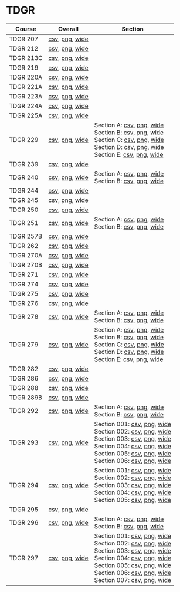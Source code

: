 # TDGR

| Course | Overall | Section |
| ------ | ------- | ------- |
| TDGR 207 | [csv](https://github.com/UCSD-Historical-Enrollment-Data/2024Fall/blob/main/overall/TDGR%20207.csv), [png](https://raw.githubusercontent.com/UCSD-Historical-Enrollment-Data/2024Fall/main/plot_overall/TDGR%20207.png), [wide](https://raw.githubusercontent.com/UCSD-Historical-Enrollment-Data/2024Fall/main/plot_overall_wide/TDGR%20207.png) |  |
| TDGR 212 | [csv](https://github.com/UCSD-Historical-Enrollment-Data/2024Fall/blob/main/overall/TDGR%20212.csv), [png](https://raw.githubusercontent.com/UCSD-Historical-Enrollment-Data/2024Fall/main/plot_overall/TDGR%20212.png), [wide](https://raw.githubusercontent.com/UCSD-Historical-Enrollment-Data/2024Fall/main/plot_overall_wide/TDGR%20212.png) |  |
| TDGR 213C | [csv](https://github.com/UCSD-Historical-Enrollment-Data/2024Fall/blob/main/overall/TDGR%20213C.csv), [png](https://raw.githubusercontent.com/UCSD-Historical-Enrollment-Data/2024Fall/main/plot_overall/TDGR%20213C.png), [wide](https://raw.githubusercontent.com/UCSD-Historical-Enrollment-Data/2024Fall/main/plot_overall_wide/TDGR%20213C.png) |  |
| TDGR 219 | [csv](https://github.com/UCSD-Historical-Enrollment-Data/2024Fall/blob/main/overall/TDGR%20219.csv), [png](https://raw.githubusercontent.com/UCSD-Historical-Enrollment-Data/2024Fall/main/plot_overall/TDGR%20219.png), [wide](https://raw.githubusercontent.com/UCSD-Historical-Enrollment-Data/2024Fall/main/plot_overall_wide/TDGR%20219.png) |  |
| TDGR 220A | [csv](https://github.com/UCSD-Historical-Enrollment-Data/2024Fall/blob/main/overall/TDGR%20220A.csv), [png](https://raw.githubusercontent.com/UCSD-Historical-Enrollment-Data/2024Fall/main/plot_overall/TDGR%20220A.png), [wide](https://raw.githubusercontent.com/UCSD-Historical-Enrollment-Data/2024Fall/main/plot_overall_wide/TDGR%20220A.png) |  |
| TDGR 221A | [csv](https://github.com/UCSD-Historical-Enrollment-Data/2024Fall/blob/main/overall/TDGR%20221A.csv), [png](https://raw.githubusercontent.com/UCSD-Historical-Enrollment-Data/2024Fall/main/plot_overall/TDGR%20221A.png), [wide](https://raw.githubusercontent.com/UCSD-Historical-Enrollment-Data/2024Fall/main/plot_overall_wide/TDGR%20221A.png) |  |
| TDGR 223A | [csv](https://github.com/UCSD-Historical-Enrollment-Data/2024Fall/blob/main/overall/TDGR%20223A.csv), [png](https://raw.githubusercontent.com/UCSD-Historical-Enrollment-Data/2024Fall/main/plot_overall/TDGR%20223A.png), [wide](https://raw.githubusercontent.com/UCSD-Historical-Enrollment-Data/2024Fall/main/plot_overall_wide/TDGR%20223A.png) |  |
| TDGR 224A | [csv](https://github.com/UCSD-Historical-Enrollment-Data/2024Fall/blob/main/overall/TDGR%20224A.csv), [png](https://raw.githubusercontent.com/UCSD-Historical-Enrollment-Data/2024Fall/main/plot_overall/TDGR%20224A.png), [wide](https://raw.githubusercontent.com/UCSD-Historical-Enrollment-Data/2024Fall/main/plot_overall_wide/TDGR%20224A.png) |  |
| TDGR 225A | [csv](https://github.com/UCSD-Historical-Enrollment-Data/2024Fall/blob/main/overall/TDGR%20225A.csv), [png](https://raw.githubusercontent.com/UCSD-Historical-Enrollment-Data/2024Fall/main/plot_overall/TDGR%20225A.png), [wide](https://raw.githubusercontent.com/UCSD-Historical-Enrollment-Data/2024Fall/main/plot_overall_wide/TDGR%20225A.png) |  |
| TDGR 229 | [csv](https://github.com/UCSD-Historical-Enrollment-Data/2024Fall/blob/main/overall/TDGR%20229.csv), [png](https://raw.githubusercontent.com/UCSD-Historical-Enrollment-Data/2024Fall/main/plot_overall/TDGR%20229.png), [wide](https://raw.githubusercontent.com/UCSD-Historical-Enrollment-Data/2024Fall/main/plot_overall_wide/TDGR%20229.png) | Section A: [csv](https://github.com/UCSD-Historical-Enrollment-Data/2024Fall/blob/main/section/TDGR%20229_A.csv), [png](https://raw.githubusercontent.com/UCSD-Historical-Enrollment-Data/2024Fall/main/plot_section/TDGR%20229_A.png), [wide](https://raw.githubusercontent.com/UCSD-Historical-Enrollment-Data/2024Fall/main/plot_section_wide/TDGR%20229_A.png)<br>Section B: [csv](https://github.com/UCSD-Historical-Enrollment-Data/2024Fall/blob/main/section/TDGR%20229_B.csv), [png](https://raw.githubusercontent.com/UCSD-Historical-Enrollment-Data/2024Fall/main/plot_section/TDGR%20229_B.png), [wide](https://raw.githubusercontent.com/UCSD-Historical-Enrollment-Data/2024Fall/main/plot_section_wide/TDGR%20229_B.png)<br>Section C: [csv](https://github.com/UCSD-Historical-Enrollment-Data/2024Fall/blob/main/section/TDGR%20229_C.csv), [png](https://raw.githubusercontent.com/UCSD-Historical-Enrollment-Data/2024Fall/main/plot_section/TDGR%20229_C.png), [wide](https://raw.githubusercontent.com/UCSD-Historical-Enrollment-Data/2024Fall/main/plot_section_wide/TDGR%20229_C.png)<br>Section D: [csv](https://github.com/UCSD-Historical-Enrollment-Data/2024Fall/blob/main/section/TDGR%20229_D.csv), [png](https://raw.githubusercontent.com/UCSD-Historical-Enrollment-Data/2024Fall/main/plot_section/TDGR%20229_D.png), [wide](https://raw.githubusercontent.com/UCSD-Historical-Enrollment-Data/2024Fall/main/plot_section_wide/TDGR%20229_D.png)<br>Section E: [csv](https://github.com/UCSD-Historical-Enrollment-Data/2024Fall/blob/main/section/TDGR%20229_E.csv), [png](https://raw.githubusercontent.com/UCSD-Historical-Enrollment-Data/2024Fall/main/plot_section/TDGR%20229_E.png), [wide](https://raw.githubusercontent.com/UCSD-Historical-Enrollment-Data/2024Fall/main/plot_section_wide/TDGR%20229_E.png) |
| TDGR 239 | [csv](https://github.com/UCSD-Historical-Enrollment-Data/2024Fall/blob/main/overall/TDGR%20239.csv), [png](https://raw.githubusercontent.com/UCSD-Historical-Enrollment-Data/2024Fall/main/plot_overall/TDGR%20239.png), [wide](https://raw.githubusercontent.com/UCSD-Historical-Enrollment-Data/2024Fall/main/plot_overall_wide/TDGR%20239.png) |  |
| TDGR 240 | [csv](https://github.com/UCSD-Historical-Enrollment-Data/2024Fall/blob/main/overall/TDGR%20240.csv), [png](https://raw.githubusercontent.com/UCSD-Historical-Enrollment-Data/2024Fall/main/plot_overall/TDGR%20240.png), [wide](https://raw.githubusercontent.com/UCSD-Historical-Enrollment-Data/2024Fall/main/plot_overall_wide/TDGR%20240.png) | Section A: [csv](https://github.com/UCSD-Historical-Enrollment-Data/2024Fall/blob/main/section/TDGR%20240_A.csv), [png](https://raw.githubusercontent.com/UCSD-Historical-Enrollment-Data/2024Fall/main/plot_section/TDGR%20240_A.png), [wide](https://raw.githubusercontent.com/UCSD-Historical-Enrollment-Data/2024Fall/main/plot_section_wide/TDGR%20240_A.png)<br>Section B: [csv](https://github.com/UCSD-Historical-Enrollment-Data/2024Fall/blob/main/section/TDGR%20240_B.csv), [png](https://raw.githubusercontent.com/UCSD-Historical-Enrollment-Data/2024Fall/main/plot_section/TDGR%20240_B.png), [wide](https://raw.githubusercontent.com/UCSD-Historical-Enrollment-Data/2024Fall/main/plot_section_wide/TDGR%20240_B.png) |
| TDGR 244 | [csv](https://github.com/UCSD-Historical-Enrollment-Data/2024Fall/blob/main/overall/TDGR%20244.csv), [png](https://raw.githubusercontent.com/UCSD-Historical-Enrollment-Data/2024Fall/main/plot_overall/TDGR%20244.png), [wide](https://raw.githubusercontent.com/UCSD-Historical-Enrollment-Data/2024Fall/main/plot_overall_wide/TDGR%20244.png) |  |
| TDGR 245 | [csv](https://github.com/UCSD-Historical-Enrollment-Data/2024Fall/blob/main/overall/TDGR%20245.csv), [png](https://raw.githubusercontent.com/UCSD-Historical-Enrollment-Data/2024Fall/main/plot_overall/TDGR%20245.png), [wide](https://raw.githubusercontent.com/UCSD-Historical-Enrollment-Data/2024Fall/main/plot_overall_wide/TDGR%20245.png) |  |
| TDGR 250 | [csv](https://github.com/UCSD-Historical-Enrollment-Data/2024Fall/blob/main/overall/TDGR%20250.csv), [png](https://raw.githubusercontent.com/UCSD-Historical-Enrollment-Data/2024Fall/main/plot_overall/TDGR%20250.png), [wide](https://raw.githubusercontent.com/UCSD-Historical-Enrollment-Data/2024Fall/main/plot_overall_wide/TDGR%20250.png) |  |
| TDGR 251 | [csv](https://github.com/UCSD-Historical-Enrollment-Data/2024Fall/blob/main/overall/TDGR%20251.csv), [png](https://raw.githubusercontent.com/UCSD-Historical-Enrollment-Data/2024Fall/main/plot_overall/TDGR%20251.png), [wide](https://raw.githubusercontent.com/UCSD-Historical-Enrollment-Data/2024Fall/main/plot_overall_wide/TDGR%20251.png) | Section A: [csv](https://github.com/UCSD-Historical-Enrollment-Data/2024Fall/blob/main/section/TDGR%20251_A.csv), [png](https://raw.githubusercontent.com/UCSD-Historical-Enrollment-Data/2024Fall/main/plot_section/TDGR%20251_A.png), [wide](https://raw.githubusercontent.com/UCSD-Historical-Enrollment-Data/2024Fall/main/plot_section_wide/TDGR%20251_A.png)<br>Section B: [csv](https://github.com/UCSD-Historical-Enrollment-Data/2024Fall/blob/main/section/TDGR%20251_B.csv), [png](https://raw.githubusercontent.com/UCSD-Historical-Enrollment-Data/2024Fall/main/plot_section/TDGR%20251_B.png), [wide](https://raw.githubusercontent.com/UCSD-Historical-Enrollment-Data/2024Fall/main/plot_section_wide/TDGR%20251_B.png) |
| TDGR 257B | [csv](https://github.com/UCSD-Historical-Enrollment-Data/2024Fall/blob/main/overall/TDGR%20257B.csv), [png](https://raw.githubusercontent.com/UCSD-Historical-Enrollment-Data/2024Fall/main/plot_overall/TDGR%20257B.png), [wide](https://raw.githubusercontent.com/UCSD-Historical-Enrollment-Data/2024Fall/main/plot_overall_wide/TDGR%20257B.png) |  |
| TDGR 262 | [csv](https://github.com/UCSD-Historical-Enrollment-Data/2024Fall/blob/main/overall/TDGR%20262.csv), [png](https://raw.githubusercontent.com/UCSD-Historical-Enrollment-Data/2024Fall/main/plot_overall/TDGR%20262.png), [wide](https://raw.githubusercontent.com/UCSD-Historical-Enrollment-Data/2024Fall/main/plot_overall_wide/TDGR%20262.png) |  |
| TDGR 270A | [csv](https://github.com/UCSD-Historical-Enrollment-Data/2024Fall/blob/main/overall/TDGR%20270A.csv), [png](https://raw.githubusercontent.com/UCSD-Historical-Enrollment-Data/2024Fall/main/plot_overall/TDGR%20270A.png), [wide](https://raw.githubusercontent.com/UCSD-Historical-Enrollment-Data/2024Fall/main/plot_overall_wide/TDGR%20270A.png) |  |
| TDGR 270B | [csv](https://github.com/UCSD-Historical-Enrollment-Data/2024Fall/blob/main/overall/TDGR%20270B.csv), [png](https://raw.githubusercontent.com/UCSD-Historical-Enrollment-Data/2024Fall/main/plot_overall/TDGR%20270B.png), [wide](https://raw.githubusercontent.com/UCSD-Historical-Enrollment-Data/2024Fall/main/plot_overall_wide/TDGR%20270B.png) |  |
| TDGR 271 | [csv](https://github.com/UCSD-Historical-Enrollment-Data/2024Fall/blob/main/overall/TDGR%20271.csv), [png](https://raw.githubusercontent.com/UCSD-Historical-Enrollment-Data/2024Fall/main/plot_overall/TDGR%20271.png), [wide](https://raw.githubusercontent.com/UCSD-Historical-Enrollment-Data/2024Fall/main/plot_overall_wide/TDGR%20271.png) |  |
| TDGR 274 | [csv](https://github.com/UCSD-Historical-Enrollment-Data/2024Fall/blob/main/overall/TDGR%20274.csv), [png](https://raw.githubusercontent.com/UCSD-Historical-Enrollment-Data/2024Fall/main/plot_overall/TDGR%20274.png), [wide](https://raw.githubusercontent.com/UCSD-Historical-Enrollment-Data/2024Fall/main/plot_overall_wide/TDGR%20274.png) |  |
| TDGR 275 | [csv](https://github.com/UCSD-Historical-Enrollment-Data/2024Fall/blob/main/overall/TDGR%20275.csv), [png](https://raw.githubusercontent.com/UCSD-Historical-Enrollment-Data/2024Fall/main/plot_overall/TDGR%20275.png), [wide](https://raw.githubusercontent.com/UCSD-Historical-Enrollment-Data/2024Fall/main/plot_overall_wide/TDGR%20275.png) |  |
| TDGR 276 | [csv](https://github.com/UCSD-Historical-Enrollment-Data/2024Fall/blob/main/overall/TDGR%20276.csv), [png](https://raw.githubusercontent.com/UCSD-Historical-Enrollment-Data/2024Fall/main/plot_overall/TDGR%20276.png), [wide](https://raw.githubusercontent.com/UCSD-Historical-Enrollment-Data/2024Fall/main/plot_overall_wide/TDGR%20276.png) |  |
| TDGR 278 | [csv](https://github.com/UCSD-Historical-Enrollment-Data/2024Fall/blob/main/overall/TDGR%20278.csv), [png](https://raw.githubusercontent.com/UCSD-Historical-Enrollment-Data/2024Fall/main/plot_overall/TDGR%20278.png), [wide](https://raw.githubusercontent.com/UCSD-Historical-Enrollment-Data/2024Fall/main/plot_overall_wide/TDGR%20278.png) | Section A: [csv](https://github.com/UCSD-Historical-Enrollment-Data/2024Fall/blob/main/section/TDGR%20278_A.csv), [png](https://raw.githubusercontent.com/UCSD-Historical-Enrollment-Data/2024Fall/main/plot_section/TDGR%20278_A.png), [wide](https://raw.githubusercontent.com/UCSD-Historical-Enrollment-Data/2024Fall/main/plot_section_wide/TDGR%20278_A.png)<br>Section B: [csv](https://github.com/UCSD-Historical-Enrollment-Data/2024Fall/blob/main/section/TDGR%20278_B.csv), [png](https://raw.githubusercontent.com/UCSD-Historical-Enrollment-Data/2024Fall/main/plot_section/TDGR%20278_B.png), [wide](https://raw.githubusercontent.com/UCSD-Historical-Enrollment-Data/2024Fall/main/plot_section_wide/TDGR%20278_B.png) |
| TDGR 279 | [csv](https://github.com/UCSD-Historical-Enrollment-Data/2024Fall/blob/main/overall/TDGR%20279.csv), [png](https://raw.githubusercontent.com/UCSD-Historical-Enrollment-Data/2024Fall/main/plot_overall/TDGR%20279.png), [wide](https://raw.githubusercontent.com/UCSD-Historical-Enrollment-Data/2024Fall/main/plot_overall_wide/TDGR%20279.png) | Section A: [csv](https://github.com/UCSD-Historical-Enrollment-Data/2024Fall/blob/main/section/TDGR%20279_A.csv), [png](https://raw.githubusercontent.com/UCSD-Historical-Enrollment-Data/2024Fall/main/plot_section/TDGR%20279_A.png), [wide](https://raw.githubusercontent.com/UCSD-Historical-Enrollment-Data/2024Fall/main/plot_section_wide/TDGR%20279_A.png)<br>Section B: [csv](https://github.com/UCSD-Historical-Enrollment-Data/2024Fall/blob/main/section/TDGR%20279_B.csv), [png](https://raw.githubusercontent.com/UCSD-Historical-Enrollment-Data/2024Fall/main/plot_section/TDGR%20279_B.png), [wide](https://raw.githubusercontent.com/UCSD-Historical-Enrollment-Data/2024Fall/main/plot_section_wide/TDGR%20279_B.png)<br>Section C: [csv](https://github.com/UCSD-Historical-Enrollment-Data/2024Fall/blob/main/section/TDGR%20279_C.csv), [png](https://raw.githubusercontent.com/UCSD-Historical-Enrollment-Data/2024Fall/main/plot_section/TDGR%20279_C.png), [wide](https://raw.githubusercontent.com/UCSD-Historical-Enrollment-Data/2024Fall/main/plot_section_wide/TDGR%20279_C.png)<br>Section D: [csv](https://github.com/UCSD-Historical-Enrollment-Data/2024Fall/blob/main/section/TDGR%20279_D.csv), [png](https://raw.githubusercontent.com/UCSD-Historical-Enrollment-Data/2024Fall/main/plot_section/TDGR%20279_D.png), [wide](https://raw.githubusercontent.com/UCSD-Historical-Enrollment-Data/2024Fall/main/plot_section_wide/TDGR%20279_D.png)<br>Section E: [csv](https://github.com/UCSD-Historical-Enrollment-Data/2024Fall/blob/main/section/TDGR%20279_E.csv), [png](https://raw.githubusercontent.com/UCSD-Historical-Enrollment-Data/2024Fall/main/plot_section/TDGR%20279_E.png), [wide](https://raw.githubusercontent.com/UCSD-Historical-Enrollment-Data/2024Fall/main/plot_section_wide/TDGR%20279_E.png) |
| TDGR 282 | [csv](https://github.com/UCSD-Historical-Enrollment-Data/2024Fall/blob/main/overall/TDGR%20282.csv), [png](https://raw.githubusercontent.com/UCSD-Historical-Enrollment-Data/2024Fall/main/plot_overall/TDGR%20282.png), [wide](https://raw.githubusercontent.com/UCSD-Historical-Enrollment-Data/2024Fall/main/plot_overall_wide/TDGR%20282.png) |  |
| TDGR 286 | [csv](https://github.com/UCSD-Historical-Enrollment-Data/2024Fall/blob/main/overall/TDGR%20286.csv), [png](https://raw.githubusercontent.com/UCSD-Historical-Enrollment-Data/2024Fall/main/plot_overall/TDGR%20286.png), [wide](https://raw.githubusercontent.com/UCSD-Historical-Enrollment-Data/2024Fall/main/plot_overall_wide/TDGR%20286.png) |  |
| TDGR 288 | [csv](https://github.com/UCSD-Historical-Enrollment-Data/2024Fall/blob/main/overall/TDGR%20288.csv), [png](https://raw.githubusercontent.com/UCSD-Historical-Enrollment-Data/2024Fall/main/plot_overall/TDGR%20288.png), [wide](https://raw.githubusercontent.com/UCSD-Historical-Enrollment-Data/2024Fall/main/plot_overall_wide/TDGR%20288.png) |  |
| TDGR 289B | [csv](https://github.com/UCSD-Historical-Enrollment-Data/2024Fall/blob/main/overall/TDGR%20289B.csv), [png](https://raw.githubusercontent.com/UCSD-Historical-Enrollment-Data/2024Fall/main/plot_overall/TDGR%20289B.png), [wide](https://raw.githubusercontent.com/UCSD-Historical-Enrollment-Data/2024Fall/main/plot_overall_wide/TDGR%20289B.png) |  |
| TDGR 292 | [csv](https://github.com/UCSD-Historical-Enrollment-Data/2024Fall/blob/main/overall/TDGR%20292.csv), [png](https://raw.githubusercontent.com/UCSD-Historical-Enrollment-Data/2024Fall/main/plot_overall/TDGR%20292.png), [wide](https://raw.githubusercontent.com/UCSD-Historical-Enrollment-Data/2024Fall/main/plot_overall_wide/TDGR%20292.png) | Section A: [csv](https://github.com/UCSD-Historical-Enrollment-Data/2024Fall/blob/main/section/TDGR%20292_A.csv), [png](https://raw.githubusercontent.com/UCSD-Historical-Enrollment-Data/2024Fall/main/plot_section/TDGR%20292_A.png), [wide](https://raw.githubusercontent.com/UCSD-Historical-Enrollment-Data/2024Fall/main/plot_section_wide/TDGR%20292_A.png)<br>Section B: [csv](https://github.com/UCSD-Historical-Enrollment-Data/2024Fall/blob/main/section/TDGR%20292_B.csv), [png](https://raw.githubusercontent.com/UCSD-Historical-Enrollment-Data/2024Fall/main/plot_section/TDGR%20292_B.png), [wide](https://raw.githubusercontent.com/UCSD-Historical-Enrollment-Data/2024Fall/main/plot_section_wide/TDGR%20292_B.png) |
| TDGR 293 | [csv](https://github.com/UCSD-Historical-Enrollment-Data/2024Fall/blob/main/overall/TDGR%20293.csv), [png](https://raw.githubusercontent.com/UCSD-Historical-Enrollment-Data/2024Fall/main/plot_overall/TDGR%20293.png), [wide](https://raw.githubusercontent.com/UCSD-Historical-Enrollment-Data/2024Fall/main/plot_overall_wide/TDGR%20293.png) | Section 001: [csv](https://github.com/UCSD-Historical-Enrollment-Data/2024Fall/blob/main/section/TDGR%20293_001.csv), [png](https://raw.githubusercontent.com/UCSD-Historical-Enrollment-Data/2024Fall/main/plot_section/TDGR%20293_001.png), [wide](https://raw.githubusercontent.com/UCSD-Historical-Enrollment-Data/2024Fall/main/plot_section_wide/TDGR%20293_001.png)<br>Section 002: [csv](https://github.com/UCSD-Historical-Enrollment-Data/2024Fall/blob/main/section/TDGR%20293_002.csv), [png](https://raw.githubusercontent.com/UCSD-Historical-Enrollment-Data/2024Fall/main/plot_section/TDGR%20293_002.png), [wide](https://raw.githubusercontent.com/UCSD-Historical-Enrollment-Data/2024Fall/main/plot_section_wide/TDGR%20293_002.png)<br>Section 003: [csv](https://github.com/UCSD-Historical-Enrollment-Data/2024Fall/blob/main/section/TDGR%20293_003.csv), [png](https://raw.githubusercontent.com/UCSD-Historical-Enrollment-Data/2024Fall/main/plot_section/TDGR%20293_003.png), [wide](https://raw.githubusercontent.com/UCSD-Historical-Enrollment-Data/2024Fall/main/plot_section_wide/TDGR%20293_003.png)<br>Section 004: [csv](https://github.com/UCSD-Historical-Enrollment-Data/2024Fall/blob/main/section/TDGR%20293_004.csv), [png](https://raw.githubusercontent.com/UCSD-Historical-Enrollment-Data/2024Fall/main/plot_section/TDGR%20293_004.png), [wide](https://raw.githubusercontent.com/UCSD-Historical-Enrollment-Data/2024Fall/main/plot_section_wide/TDGR%20293_004.png)<br>Section 005: [csv](https://github.com/UCSD-Historical-Enrollment-Data/2024Fall/blob/main/section/TDGR%20293_005.csv), [png](https://raw.githubusercontent.com/UCSD-Historical-Enrollment-Data/2024Fall/main/plot_section/TDGR%20293_005.png), [wide](https://raw.githubusercontent.com/UCSD-Historical-Enrollment-Data/2024Fall/main/plot_section_wide/TDGR%20293_005.png)<br>Section 006: [csv](https://github.com/UCSD-Historical-Enrollment-Data/2024Fall/blob/main/section/TDGR%20293_006.csv), [png](https://raw.githubusercontent.com/UCSD-Historical-Enrollment-Data/2024Fall/main/plot_section/TDGR%20293_006.png), [wide](https://raw.githubusercontent.com/UCSD-Historical-Enrollment-Data/2024Fall/main/plot_section_wide/TDGR%20293_006.png) |
| TDGR 294 | [csv](https://github.com/UCSD-Historical-Enrollment-Data/2024Fall/blob/main/overall/TDGR%20294.csv), [png](https://raw.githubusercontent.com/UCSD-Historical-Enrollment-Data/2024Fall/main/plot_overall/TDGR%20294.png), [wide](https://raw.githubusercontent.com/UCSD-Historical-Enrollment-Data/2024Fall/main/plot_overall_wide/TDGR%20294.png) | Section 001: [csv](https://github.com/UCSD-Historical-Enrollment-Data/2024Fall/blob/main/section/TDGR%20294_001.csv), [png](https://raw.githubusercontent.com/UCSD-Historical-Enrollment-Data/2024Fall/main/plot_section/TDGR%20294_001.png), [wide](https://raw.githubusercontent.com/UCSD-Historical-Enrollment-Data/2024Fall/main/plot_section_wide/TDGR%20294_001.png)<br>Section 002: [csv](https://github.com/UCSD-Historical-Enrollment-Data/2024Fall/blob/main/section/TDGR%20294_002.csv), [png](https://raw.githubusercontent.com/UCSD-Historical-Enrollment-Data/2024Fall/main/plot_section/TDGR%20294_002.png), [wide](https://raw.githubusercontent.com/UCSD-Historical-Enrollment-Data/2024Fall/main/plot_section_wide/TDGR%20294_002.png)<br>Section 003: [csv](https://github.com/UCSD-Historical-Enrollment-Data/2024Fall/blob/main/section/TDGR%20294_003.csv), [png](https://raw.githubusercontent.com/UCSD-Historical-Enrollment-Data/2024Fall/main/plot_section/TDGR%20294_003.png), [wide](https://raw.githubusercontent.com/UCSD-Historical-Enrollment-Data/2024Fall/main/plot_section_wide/TDGR%20294_003.png)<br>Section 004: [csv](https://github.com/UCSD-Historical-Enrollment-Data/2024Fall/blob/main/section/TDGR%20294_004.csv), [png](https://raw.githubusercontent.com/UCSD-Historical-Enrollment-Data/2024Fall/main/plot_section/TDGR%20294_004.png), [wide](https://raw.githubusercontent.com/UCSD-Historical-Enrollment-Data/2024Fall/main/plot_section_wide/TDGR%20294_004.png)<br>Section 005: [csv](https://github.com/UCSD-Historical-Enrollment-Data/2024Fall/blob/main/section/TDGR%20294_005.csv), [png](https://raw.githubusercontent.com/UCSD-Historical-Enrollment-Data/2024Fall/main/plot_section/TDGR%20294_005.png), [wide](https://raw.githubusercontent.com/UCSD-Historical-Enrollment-Data/2024Fall/main/plot_section_wide/TDGR%20294_005.png) |
| TDGR 295 | [csv](https://github.com/UCSD-Historical-Enrollment-Data/2024Fall/blob/main/overall/TDGR%20295.csv), [png](https://raw.githubusercontent.com/UCSD-Historical-Enrollment-Data/2024Fall/main/plot_overall/TDGR%20295.png), [wide](https://raw.githubusercontent.com/UCSD-Historical-Enrollment-Data/2024Fall/main/plot_overall_wide/TDGR%20295.png) |  |
| TDGR 296 | [csv](https://github.com/UCSD-Historical-Enrollment-Data/2024Fall/blob/main/overall/TDGR%20296.csv), [png](https://raw.githubusercontent.com/UCSD-Historical-Enrollment-Data/2024Fall/main/plot_overall/TDGR%20296.png), [wide](https://raw.githubusercontent.com/UCSD-Historical-Enrollment-Data/2024Fall/main/plot_overall_wide/TDGR%20296.png) | Section A: [csv](https://github.com/UCSD-Historical-Enrollment-Data/2024Fall/blob/main/section/TDGR%20296_A.csv), [png](https://raw.githubusercontent.com/UCSD-Historical-Enrollment-Data/2024Fall/main/plot_section/TDGR%20296_A.png), [wide](https://raw.githubusercontent.com/UCSD-Historical-Enrollment-Data/2024Fall/main/plot_section_wide/TDGR%20296_A.png)<br>Section B: [csv](https://github.com/UCSD-Historical-Enrollment-Data/2024Fall/blob/main/section/TDGR%20296_B.csv), [png](https://raw.githubusercontent.com/UCSD-Historical-Enrollment-Data/2024Fall/main/plot_section/TDGR%20296_B.png), [wide](https://raw.githubusercontent.com/UCSD-Historical-Enrollment-Data/2024Fall/main/plot_section_wide/TDGR%20296_B.png) |
| TDGR 297 | [csv](https://github.com/UCSD-Historical-Enrollment-Data/2024Fall/blob/main/overall/TDGR%20297.csv), [png](https://raw.githubusercontent.com/UCSD-Historical-Enrollment-Data/2024Fall/main/plot_overall/TDGR%20297.png), [wide](https://raw.githubusercontent.com/UCSD-Historical-Enrollment-Data/2024Fall/main/plot_overall_wide/TDGR%20297.png) | Section 001: [csv](https://github.com/UCSD-Historical-Enrollment-Data/2024Fall/blob/main/section/TDGR%20297_001.csv), [png](https://raw.githubusercontent.com/UCSD-Historical-Enrollment-Data/2024Fall/main/plot_section/TDGR%20297_001.png), [wide](https://raw.githubusercontent.com/UCSD-Historical-Enrollment-Data/2024Fall/main/plot_section_wide/TDGR%20297_001.png)<br>Section 002: [csv](https://github.com/UCSD-Historical-Enrollment-Data/2024Fall/blob/main/section/TDGR%20297_002.csv), [png](https://raw.githubusercontent.com/UCSD-Historical-Enrollment-Data/2024Fall/main/plot_section/TDGR%20297_002.png), [wide](https://raw.githubusercontent.com/UCSD-Historical-Enrollment-Data/2024Fall/main/plot_section_wide/TDGR%20297_002.png)<br>Section 003: [csv](https://github.com/UCSD-Historical-Enrollment-Data/2024Fall/blob/main/section/TDGR%20297_003.csv), [png](https://raw.githubusercontent.com/UCSD-Historical-Enrollment-Data/2024Fall/main/plot_section/TDGR%20297_003.png), [wide](https://raw.githubusercontent.com/UCSD-Historical-Enrollment-Data/2024Fall/main/plot_section_wide/TDGR%20297_003.png)<br>Section 004: [csv](https://github.com/UCSD-Historical-Enrollment-Data/2024Fall/blob/main/section/TDGR%20297_004.csv), [png](https://raw.githubusercontent.com/UCSD-Historical-Enrollment-Data/2024Fall/main/plot_section/TDGR%20297_004.png), [wide](https://raw.githubusercontent.com/UCSD-Historical-Enrollment-Data/2024Fall/main/plot_section_wide/TDGR%20297_004.png)<br>Section 005: [csv](https://github.com/UCSD-Historical-Enrollment-Data/2024Fall/blob/main/section/TDGR%20297_005.csv), [png](https://raw.githubusercontent.com/UCSD-Historical-Enrollment-Data/2024Fall/main/plot_section/TDGR%20297_005.png), [wide](https://raw.githubusercontent.com/UCSD-Historical-Enrollment-Data/2024Fall/main/plot_section_wide/TDGR%20297_005.png)<br>Section 006: [csv](https://github.com/UCSD-Historical-Enrollment-Data/2024Fall/blob/main/section/TDGR%20297_006.csv), [png](https://raw.githubusercontent.com/UCSD-Historical-Enrollment-Data/2024Fall/main/plot_section/TDGR%20297_006.png), [wide](https://raw.githubusercontent.com/UCSD-Historical-Enrollment-Data/2024Fall/main/plot_section_wide/TDGR%20297_006.png)<br>Section 007: [csv](https://github.com/UCSD-Historical-Enrollment-Data/2024Fall/blob/main/section/TDGR%20297_007.csv), [png](https://raw.githubusercontent.com/UCSD-Historical-Enrollment-Data/2024Fall/main/plot_section/TDGR%20297_007.png), [wide](https://raw.githubusercontent.com/UCSD-Historical-Enrollment-Data/2024Fall/main/plot_section_wide/TDGR%20297_007.png) |
